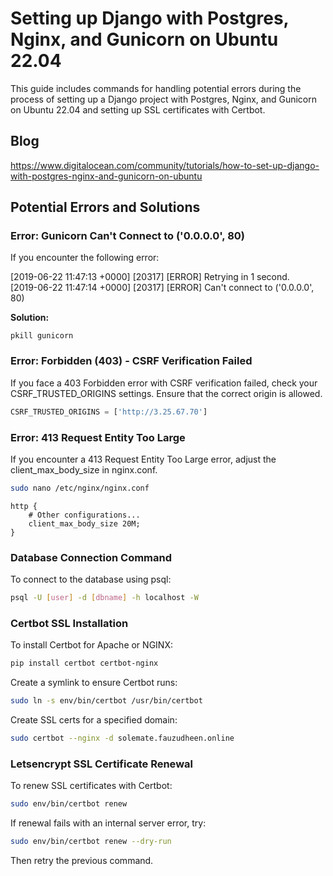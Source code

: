 # Setting up Django with Postgres, Nginx, and Gunicorn on Ubuntu 22.04

This guide includes commands for handling potential errors during the process of setting up a Django project with Postgres, Nginx, and Gunicorn on Ubuntu 22.04 and setting up SSL certificates with Certbot.

## Blog
https://www.digitalocean.com/community/tutorials/how-to-set-up-django-with-postgres-nginx-and-gunicorn-on-ubuntu

## Potential Errors and Solutions

### Error: Gunicorn Can't Connect to ('0.0.0.0', 80)

If you encounter the following error:

[2019-06-22 11:47:13 +0000] [20317] [ERROR] Retrying in 1 second. ` `
[2019-06-22 11:47:14 +0000] [20317] [ERROR] Can't connect to ('0.0.0.0', 80)


**Solution:**

```
pkill gunicorn
```

### Error: Forbidden (403) - CSRF Verification Failed

If you face a 403 Forbidden error with CSRF verification failed, check your CSRF_TRUSTED_ORIGINS settings. Ensure that the correct origin is allowed.

```python
CSRF_TRUSTED_ORIGINS = ['http://3.25.67.70']
```

### Error: 413 Request Entity Too Large

If you encounter a 413 Request Entity Too Large error, adjust the client_max_body_size in nginx.conf.

```bash
sudo nano /etc/nginx/nginx.conf
```

```nginx
http {
    # Other configurations...
    client_max_body_size 20M; 
}
```

### Database Connection Command

To connect to the database using psql:

```bash
psql -U [user] -d [dbname] -h localhost -W
```

### Certbot SSL Installation

To install Certbot for Apache or NGINX:

```bash
pip install certbot certbot-nginx
```

Create a symlink to ensure Certbot runs:

```bash
sudo ln -s env/bin/certbot /usr/bin/certbot
```

Create SSL certs for a specified domain:

```bash
sudo certbot --nginx -d solemate.fauzudheen.online
```

### Letsencrypt SSL Certificate Renewal

To renew SSL certificates with Certbot:

```bash
sudo env/bin/certbot renew
```

If renewal fails with an internal server error, try:

```bash
sudo env/bin/certbot renew --dry-run
```

Then retry the previous command.


